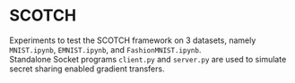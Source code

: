 # SCOTCH
Experiments to test the SCOTCH framework on 3 datasets, namely ```MNIST.ipynb```, ```EMNIST.ipynb```, and ```FashionMNIST.ipynb```.  
Standalone Socket programs ```client.py``` and ```server.py```  are used to simulate secret sharing enabled gradient transfers.
